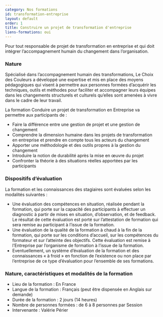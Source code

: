 ```yaml
---
category: Nos formations
id: transformation-entreprise
layout: default
order: 1
title: Construire un projet de transformation d'entreprise
liens-formations: oui
---
```


Pour tout responsable de projet de transformation en entreprise et qui doit intégrer l’accompagnement humain du changement dans l’organisation.

### Nature
Spécialisé dans l’accompagnement humain des transformations, Le Choix des Couleurs a développé une expertise et mis en place des moyens pédagogiques qui visent à permettre aux personnes formées d’acquérir les techniques, outils et méthodes pour faciliter et accompagner leurs équipes dans les changements structurels et culturels qu’elles sont amenées à vivre dans le cadre de leur travail.

La formation Conduire un projet de transformation en Entreprise va permettre aux participants de :
- Faire la différence entre une gestion de projet et une gestion de changement
- Comprendre la dimension humaine dans les projets de transformation en entreprise et prendre en compte tous les acteurs du changement
- Apporter une méthodologie et des outils propres à la gestion du changement
- Introduire la notion de durabilité après la mise en œuvre du projet
- Confronter la théorie à des situations réelles apportées par les participants

### Dispositifs d’évaluation
La formation et les connaissances des stagiaires sont évaluées selon les modalités suivantes :

- Une évaluation des compétences en situation, réalisée pendant la formation, qui porte sur la capacité des participants à effectuer un diagnostic à partir de mises en situation, d’observation, et de feedback. Le résultat de cette évaluation est porté sur l’attestation de formation qui sera remise au participant à l’issue de la formation.
- Une évaluation de la qualité de la formation à chaud à la fin de la formation, qui porte sur les conditions d’accueil, sur les compétences du formateur et sur l’atteinte des objectifs. Cette évaluation est remise à l’Entreprise par l’organisme de formation à l’issue de la formation.
- Eventuellement, un système d’évaluation de la formation et des connaissances « à froid » en fonction de l’existence ou non place par l’entreprise de ce type d’évaluation pour l’ensemble de ses formations.

### Nature, caractéris&#173;tiques et modalités de la formation
- Lieu de la formation : En France
- Langue de la formation : Français (peut être dispensée en Anglais sur demande)
- Durée de la formation : 2 jours (14 heures)
- Nombre de personnes formées : de 6 à 8 personnes par Session
- Intervenante : Valérie Périer
